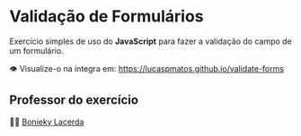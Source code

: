 # Validação de Formulários
Exercício simples de uso do **JavaScript** para fazer a validação do campo de um formulário.

:eye: Visualize-o na íntegra em: https://lucaspmatos.github.io/validate-forms

## Professor do exercício
:man_teacher: [Bonieky Lacerda](https://github.com/bonieky)
